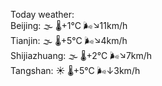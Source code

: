 Today weather:  
Beijing: 🌫  🌡️+1°C 🌬️↘11km/h  
Tianjin: 🌫  🌡️+5°C 🌬️↘4km/h  
Shijiazhuang: 🌫  🌡️+2°C 🌬️↘7km/h  
Tangshan: ☀️ 🌡️+5°C 🌬️↓3km/h  
